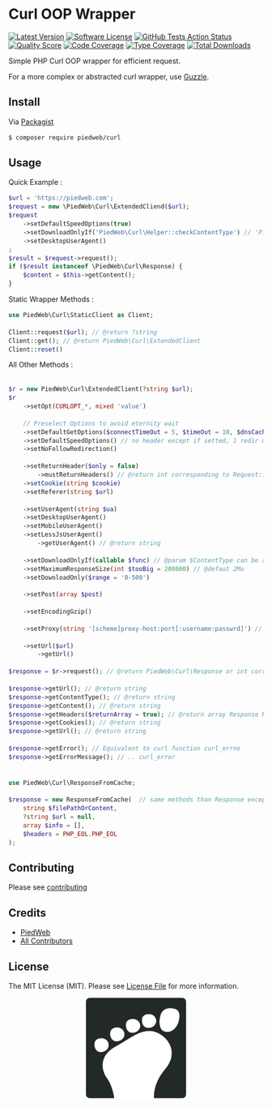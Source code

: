 # Curl OOP Wrapper

[![Latest Version](https://img.shields.io/github/tag/PiedWeb/Curl.svg?style=flat&label=release)](https://github.com/PiedWeb/Curl/tags)
[![Software License](https://img.shields.io/badge/license-MIT-brightgreen.svg?style=flat)](LICENSE)
[![GitHub Tests Action Status](https://img.shields.io/github/workflow/status/PiedWeb/Curl/Tests?label=tests)](https://github.com/PiedWeb/Curl/actions)
[![Quality Score](https://img.shields.io/scrutinizer/g/PiedWeb/Curl.svg?style=flat)](https://scrutinizer-ci.com/g/PiedWeb/Curl)
[![Code Coverage](https://codecov.io/gh/PiedWeb/Curl/branch/master/graph/badge.svg)](https://codecov.io/gh/PiedWeb/Curl/branch/master)
[![Type Coverage](https://shepherd.dev/github/PiedWeb/Curl/coverage.svg)](https://shepherd.dev/github/PiedWeb/Curl)
[![Total Downloads](https://img.shields.io/packagist/dt/piedweb/curl.svg?style=flat)](https://packagist.org/packages/piedweb/curl)

Simple PHP Curl OOP wrapper for efficient request.

For a more complex or abstracted curl wrapper, use [Guzzle](https://guzzle.readthedocs.io/en/latest/).

## Install

Via [Packagist](https://img.shields.io/packagist/dt/piedweb/curl.svg?style=flat)

```bash
$ composer require piedweb/curl
```

## Usage

Quick Example :

```php
$url = 'https://piedweb.com';
$request = new \PiedWeb\Curl\ExtendedCliend($url);
$request
    ->setDefaultSpeedOptions(true)
    ->setDownloadOnlyIf('PiedWeb\Curl\Helper::checkContentType') // 'PiedWeb\Curl\Helper::checkStatusCode'
    ->setDesktopUserAgent()
;
$result = $request->request();
if ($result instanceof \PiedWeb\Curl\Response) {
    $content = $this->getContent();
}
```

Static Wrapper Methods :

```php
use PiedWeb\Curl\StaticClient as Client;

Client::request($url); // @return ?string
Client::get(); // @return PiedWeb\Curl\ExtendedClient
Client::reset()

```

All Other Methods :

```php

$r = new PiedWeb\Curl\ExtendedClient(?string $url);
$r
    ->setOpt(CURLOPT_*, mixed 'value')

	// Preselect Options to avoid eternity wait
    ->setDefaultGetOptions($connectTimeOut = 5, $timeOut = 10, $dnsCacheTimeOut = 600, $followLocation = true, $maxRedirs = 5)
    ->setDefaultSpeedOptions() // no header except if setted, 1 redir max, no ssl check
    ->setNoFollowRedirection()

    ->setReturnHeader($only = false)
        ->mustReturnHeaders() // @return int corresponding to Request::RETURN_HEADER_ONLY or Request::RETURN_HEADER or NULL
    ->setCookie(string $cookie)
    ->setReferer(string $url)

    ->setUserAgent(string $ua)
    ->setDesktopUserAgent()
    ->setMobileUserAgent()
    ->setLessJsUserAgent()
        ->getUserAgent() // @return string

    ->setDownloadOnlyIf(callable $func) // @param $ContentType can be a String or an Array
    ->setMaximumResponseSize(int $tooBig = 200000) // @defaut 2Mo
    ->setDownloadOnly($range = '0-500')

    ->setPost(array $post)

    ->setEncodingGzip()

    ->setProxy(string '[scheme]proxy-host:port[:username:passwrd]') // Scheme, username and passwrd are facultatives. Default Scheme is http://

    ->setUrl($url)
        ->getUrl()

$response = $r->request(); // @return PiedWeb\Curl\Response or int corresponding to the curl error

$response->getUrl(); // @return string
$response->getContentType(); // @return string
$response->getContent(); // @return string
$response->getHeaders($returnArray = true); // @return array Response Header (or in a string if $returnArray is set to false)
$response->getCookies(); // @return string
$response->getUrl(); // @return string

$response->getError(); // Equivalent to curl function curl_errno
$response->getErrorMessage(); // .. curl_error


use PiedWeb\Curl\ResponseFromCache;

$response = new ResponseFromCache(  // same methods than Response except getRequest return null
    string $filePathOrContent,
    ?string $url = null,
    array $info = [],
    $headers = PHP_EOL.PHP_EOL
);

```

## Contributing

Please see [contributing](https://dev.piedweb.com/contributing)

## Credits

- [PiedWeb](https://piedweb.com)
- [All Contributors](https://github.com/PiedWeb/:package_skake/graphs/contributors)

## License

The MIT License (MIT). Please see [License File](LICENSE) for more information.

<p align="center"><a href="https://dev.piedweb.com">
<img src="https://raw.githubusercontent.com/PiedWeb/piedweb-devoluix-theme/master/src/img/logo_title.png" width="200" height="200" alt="Open Source Package" />
</a></p>
